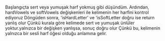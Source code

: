 Başlangıçta sert veya yumuşak harf yokmuş gibi düşündüm.
Ardından, hardVowels ve softVowels değişkenleri ile kelimenin her harfini kontrol ediyoruz
Döngüden sonra, 'isHardLetter' ve 'isSoftLetter doğru ise return yanlış olur
Çünkü kurala göre kelimede sert ve yumuşak ünlüler yoktur.yalnızca bir değişken yanlışsa, sonuç doğru olur Çünkü bu, kelimenin yalnızca bir sesli harf öğesi olduğu anlamına gelir.
